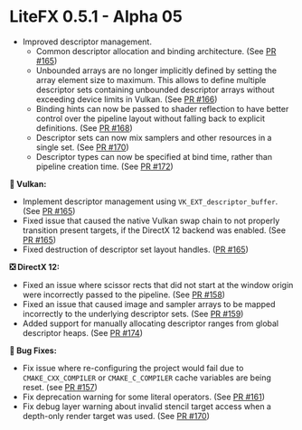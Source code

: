 ﻿# LiteFX 0.5.1 - Alpha 05

- Improved descriptor management.
  - Common descriptor allocation and binding architecture. (See [PR #165](https://github.com/crud89/LiteFX/pull/165))
  - Unbounded arrays are no longer implicitly defined by setting the array element size to maximum. This allows to define multiple descriptor sets containing unbounded descriptor arrays without exceeding device limits in Vulkan. (See [PR #166](https://github.com/crud89/LiteFX/pull/166))
  - Binding hints can now be passed to shader reflection to have better control over the pipeline layout without falling back to explicit definitions. (See [PR #168](https://github.com/crud89/LiteFX/pull/168))
  - Descriptor sets can now mix samplers and other resources in a single set. (See [PR #170](https://github.com/crud89/LiteFX/pull/170))
  - Descriptor types can now be specified at bind time, rather than pipeline creation time. (See [PR #172](https://github.com/crud89/LiteFX/pull/172))

**🌋 Vulkan:**

- Implement descriptor management using `VK_EXT_descriptor_buffer`. (See [PR #165](https://github.com/crud89/LiteFX/pull/165))
- Fixed issue that caused the native Vulkan swap chain to not properly transition present targets, if the DirectX 12 backend was enabled. (See [PR #165](https://github.com/crud89/LiteFX/pull/165))
- Fixed destruction of descriptor set layout handles. ([PR #165](https://github.com/crud89/LiteFX/pull/165))

**❎ DirectX 12:**

- Fixed an issue where scissor rects that did not start at the window origin were incorrectly passed to the pipeline. (See [PR #158](https://github.com/crud89/LiteFX/pull/158))
- Fixed an issue that caused image and sampler arrays to be mapped incorrectly to the underlying descriptor sets. (See [PR #159](https://github.com/crud89/LiteFX/pull/159))
- Added support for manually allocating descriptor ranges from global descriptor heaps. (See [PR #174](https://github.com/crud89/LiteFX/pull/174))

**🐞 Bug Fixes:**

- Fix issue where re-configuring the project would fail due to `CMAKE_CXX_COMPILER` or `CMAKE_C_COMPILER` cache variables are being reset. (see [PR #157](https://github.com/crud89/LiteFX/pull/157))
- Fix deprecation warning for some literal operators. (See [PR #161](https://github.com/crud89/LiteFX/pull/161))
- Fix debug layer warning about invalid stencil target access when a depth-only render target was used. (See [PR #170](https://github.com/crud89/LiteFX/pull/170))